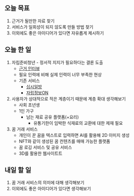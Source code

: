 ## 오늘 목표
1. 근거가 될만한 자료 찾기
2. 서비스가 일회성이 되지 않도록 만들 방법 찾기
3. 이외에도 좋은 아이디어가 있다면 자유롭게 제시하기

## 오늘 한 일
1. 자립준비청년 - 정서적 지지가 필요하다는 결론 도출
    - [근거 인터뷰](https://www.youtube.com/watch?v=KXHNIV6Cf_I)
    - 필요 인력에 비해 실제 인력이 너무 부족한 현상
    - 기존 서비스
        - [십시일방](https://tenthroom.org/)
        - [자립정보ON](https://jaripon.ncrc.or.kr/home/kor/main.do)
2. 사용자가 상대적으로 적은 계층이기 때문에 계층 확대 생각해보기
    - 사회 초년생
    - 1인 가구
        - 남는 재료 공유 플랫폼(+요리)
            - 유통기한이 임박한 식재료의 교환에 대한 제재 필요
3.  꿈 거래 서비스
    - 개인이 꾼 꿈을 텍스트로 입력하면 AI를 활용해 2D 이미지 생성
    - NFT와 같이 생성된 꿈 컨텐츠를 매매 가능한 플랫폼
    - 꿈 로깅 서비스 및 공유 서비스
    - 3D를 활용한 웹사이트트

## 내일 할 일
1. 꿈 거래 서비스의 의미에 대해 생각해보기
2. 이외에도 좋은 아이디어가 있다면 생각해보기